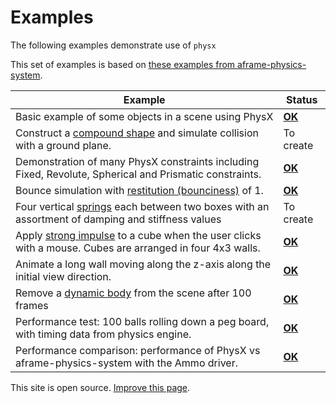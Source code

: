 # Examples

The following examples demonstrate use of `physx`

This set of examples is based on [these examples from aframe-physics-system](https://c-frame.github.io/aframe-physics-system/examples/).

| Example                                                      | Status                                                       |
| ------------------------------------------------------------ | ------------------------------------------------------------ |
| Basic example of some objects in a scene using PhysX         | [**OK**](https://c-frame.github.io/physx/examples/basic/index.html) |
| Construct a [compound shape](https://c-frame.github.io/aframe-physics-system/#shape) and simulate collision with a ground plane. | To create                                                    |
| Demonstration of many PhysX constraints including Fixed, Revolute, Spherical and Prismatic constraints. | [**OK**](https://c-frame.github.io/physx/examples/constraints/index.html) |
| Bounce simulation with [restitution (bounciness)](https://c-frame.github.io/aframe-physics-system/#system-configuration) of 1. | [**OK**](https://c-frame.github.io/physx/examples/materials/index.html) |
| Four vertical [springs](https://c-frame.github.io/aframe-physics-system/#spring) each between two boxes with an assortment of damping and stiffness values | To create                                                    |
| Apply [strong impulse](https://c-frame.github.io/aframe-physics-system/#using-the-cannonjs-api) to a cube when the user clicks with a mouse. Cubes are arranged in four 4x3 walls. | [**OK**](https://c-frame.github.io/physx/examples/stress/index.html) |
| Animate a long wall moving along the z-axis along the initial view direction. | [**OK**](https://c-frame.github.io/physx/examples/sweeper/index.html) |
| Remove a [dynamic body](https://c-frame.github.io/aframe-physics-system/#dynamic-body-and-static-body) from the scene after 100 frames | [**OK**](https://c-frame.github.io/physx/examples/ttl/index.html) |
| Performance test: 100 balls rolling down a peg board, with timing data from physics engine. | [**OK**](https://c-frame.github.io/physx/examples/pinboard/physx.html) |
| Performance comparison: performance of PhysX vs aframe-physics-system with the Ammo driver. | [**OK**](https://c-frame.github.io/physx/examples/pinboard/ammo-vs-physx.html) |

This site is open source. [Improve this page](https://github.com/c-frame/aframe-physics-system/edit/master/examples/README.md).
